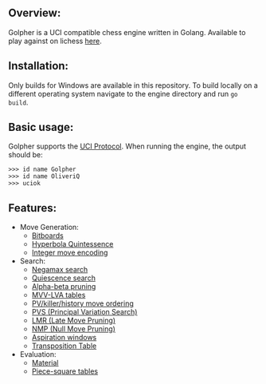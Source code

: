 ## Overview:
Golpher is a UCI compatible chess engine written in Golang. Available to play against on lichess [here](https://lichess.org/@/AlphaGooo).
## Installation:
Only builds for Windows are available in this repository. To build locally on a different operating system navigate to the engine directory and run `go build`.
## Basic usage:
Golpher supports the [UCI Protocol](http://wbec-ridderkerk.nl/html/UCIProtocol.html). When running the engine, the output should be:
```
>>> id name Golpher
>>> id name OliveriQ
>>> uciok

```
## Features:
- Move Generation:
    - [Bitboards](https://www.chessprogramming.org/Bitboards)
    - [Hyperbola Quintessence](https://www.chessprogramming.org/Hyperbola_Quintessence)
    - [Integer move encoding](https://www.chessprogramming.org/Encoding_Moves)
- Search:
    - [Negamax search](https://www.chessprogramming.org/Negamax)
    - [Quiescence search](https://www.chessprogramming.org/Quiescence_Search)
    - [Alpha-beta pruning](https://www.chessprogramming.org/Alpha-Beta)
    - [MVV-LVA tables](https://www.chessprogramming.org/MVV-LVA)
    - [PV/killer/history move ordering](https://www.chessprogramming.org/Move_Ordering)
    - [PVS (Principal Variation Search)](https://www.chessprogramming.org/Principal_Variation_Search)
    - [LMR (Late Move Pruning)](https://www.chessprogramming.org/Late_Move_Reductions)
    - [NMP (Null Move Pruning)](https://www.chessprogramming.org/Null_Move_Pruning)
    - [Aspiration windows](https://www.chessprogramming.org/Aspiration_Windows)
    - [Transposition Table](https://www.chessprogramming.org/Transposition_Table#:~:text=A%20Transposition%20Table%2C,tree%20with%20little%20negative%20impact.)
- Evaluation:
    - [Material](https://www.chessprogramming.org/Material)
    - [Piece-square tables](https://www.chessprogramming.org/Piece-Square_Tables)

